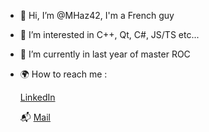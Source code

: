 - 👋 Hi, I’m @MHaz42, I'm a French guy
- 👀 I’m interested in C++, Qt, C#, JS/TS etc...
- 🌱 I’m currently in last year of master ROC
- 🌍 How to reach me :

    [LinkedIn](https://www.linkedin.com/in/mateo-bouchet/)
    
    📬 [Mail](mailto:mateo.bouchet@mhaz42.fr)

<!---
MHaz42/MHaz42 is a ✨ special ✨ repository because its `README.md` (this file) appears on your GitHub profile.
You can click the Preview link to take a look at your changes.
--->
